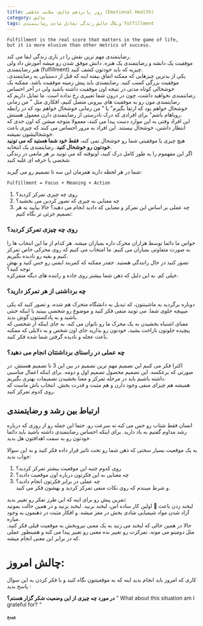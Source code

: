 ```yaml
---
title: روز پانزدهم چالش- سلامت عاطفی (Emotional Health)
category: چالش
tags: وبلاگ چالش زندگی تعادل شادی رضایتمندی fulfillment 
---
```


    Fulfillment is the real score that matters in the game of life, 
    but it is more elusive than other metrics of success.

رضایتمندی مهم ترین نقش را در بازی زندگی ایفا می کند.<br>
موفقیت یک دانشه و رضایتمندی یک هنره. دانش موفق شدن رو میشه آموزش داد ولی هنر رضایتمندی (fulfillment) چیزیه که باید خودتون کشف کنید.<br>
یکی از بدترین چیزهایی که ممکنه اتفاق بیفته اینه که قبل از دستیابی به رضایتمندی، موفقیت بزرگی کسب کنید. رضایتمندی باید پیش زمینه موفقیت باشد. ممکنه یک خوشحالی کوتاه مدتی در نتیجه اون موفقیت داشته باشید ولی در آخر احساس رضایتمندی نخواهید داشت، چون در درون شما تغییری رخ نداده است.
ما تمایل داریم که رضایتمندی مون رو به موفقیت های بیرونی متصل کنیم، افکاری مثل " من زمانی خوشحال خواهم بود که ارتقا بگیرم" یا " من زمانی خوشحال خواهم بود که در رابطه رویاهام باشم" برای افرادی که درک نادرستی از رضایتمندی دارن معمول هستش.<br>
این افراد وقتی به این موارد دست پیدا می کنند، معمولا متوجه میشن که اون حدی که انتظار داشتن، خوشحال نیستند. این افراد به مرور احساس می کنند که چیزی باعث خوشحالیشون نمیشه.<br>
هیچ چیزی یا موفقیتی شما رو خوشحال نمی کنه، **فقط خود شما هستید که می تونید خودتون رو خوشحال کنید**. رضایتمندی یک انتخابه.<br>
اگر این مفهموم را به طور کامل درک کنید، اونوقته که می تونید بر هر مانعی در زندگی شخصی یا حرفه ای غلبه کنید.

شما در هر لحظه دارید همزمان این سه تا تصمیم رو می گیرید:

    Fulfillment = Focus + Meaning + Action



1.	روی چه چیزی تمرکز کردید؟
2.	چه معنایی به چیزی که تصور کردین می بخشید؟
3.	چه عملی بر اساس این تمرکز و معنایی که دادید انجام می دهید؟
حالا بیایید به هر تصمیم جزئی تر نگاه کنیم:

### روی چه چیزی تمرکز کردید؟

حواس ما دائما توسط هزاران محرک داره بمباران میشه. هر کدام از ما این انتخاب ها را به صورت متفاوتی بمباران می کنیم. ما امتخاب می کنیم که روی محرکی خاص تمرکز کنیم و بقیه رو نادیده بگیریم.<br>
تصور کنید در حال رانندگی هستید. جقدر ممکنه که کمربند ایمنی رو حس کنید و بهش توجه کنید؟<br> خیلی کم. به این دلیل که ذهن شما بیشتر روی جاده و راننده های دیگه متمرکزه.<br>

### چه برداشتی از هر تمرکز دارید؟

دوباره برگردید به ماشینتون، که تبدیل به دانشگاه متحرک هم شده، و تصور کنید که یکی میپیچه جلوی شما. می تونید منفی فکر کنید و موضوع رو شخصی ببینید یا اینکه خنثی باشید و به پادکستتون گوش بدید.<br>
معنای اشتباه بخشیدن به یک محرک ما رو ناتوان می کنه. به جای اینکه از شخصی که پیچیده جلوتون ناراحت بشید، خودتون رو بذارید جای اون شخص و به دلایلی که ممکنه باعث عجله و نادیده گرفتن شما شده فکر کنید.


### چه عملی در راستای برداشتتان انجام می دهید؟

اکثرا فکر می کنیم این تصمیم مهم ترین تصمیم در بین این 3 تا تصمیم هستش. در صورتی که برعکسه. این تصمیم محصول تصمیم اول و دومه. برای اینکه اعمال مناسبی داشته باشیم باید در مرحله تمرکز و معنا بخشیدن تصمیمات بهتری بگیریم.<br>
همیشه هم چیزای منفی وجود دارن و هم مثبت و قدرت بخش. انتخاب باش ماست که روی کدوم تمرکز کنید.<br>
## ارتباط بین رشد و رضایتمندی

انسان فقط شتاب رو حس می کنه نه سرعت رو. حتما این جمله رو از روزی که درباره رشد مداوم گفتیم به یاد دارید. برای اینکه احساس رضایتمندی داشته باشید باید دائما خودتون رو به سمت اهدافتون هل بدید.<br>

به یک موقعیت بسیار سختی که ذهن شما رو تحت تاثیر قرار داده فکر کنید و به این سوالا جواب بدید:


1.	روی کدوم جنبه این موقعیت بیشتر تمرکز کردید؟<br>
2.	چه معنایی به این فکرتون درباره اون موقعیت دادید؟<br>
3.	چه عملی در برابر فکرتون انجام دادید؟<br>
و شرط میبندم که روی نکات منفی تمرکز کردید و بهشون فکر می کنید.<br>

 تمرین پیش رو برای اینه که این طرز تفکر رو تغییر بدید:<br>
اولین کار ساده اس، لبخند بزنید. لبخند بزنید و در همین حالت بمونید  لبخند زدن باعث آزاد شدن مواد شیمیایی شادی بخش در مغز میشه. و افکار مثبت در ذهنمون به وجود میاره.<br>
حالا در همین حالی که لبخند می زنید به یک معنی نیروبخش به موقعیت قبلی فکر کنید. مثل دومینو می مونه. تمرکزت رو تغییر بده معنی رو تغییر پیدا می کنه و همینطور عملی که در برابر این معنی انجام میشه.<br>

# چالش امروز:
کاری که امروز باید انجام بدید اینه که به موقعیتتون نگاه کنید و با فکر کردن به این سوال پاسخ بدید :

**در مورد چه چیزی از این وضعیت شکر گزار هستم؟**
” What about this situation am I grateful for? “

[منبع](https://titaniumsuccess.com/podcast/emotional-health/)





